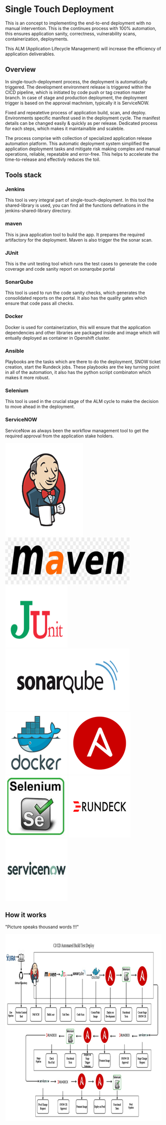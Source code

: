 # Single Touch Deployment

This is an concept to implementing the end-to-end deployment with no manual intervention. This is the continues process with 100% automation, this ensures application sanity, correctness, vulnerability scans, containerization, deployments. 

This ALM (Application Lifecycle Management) will increase the efficiency of application deliverables.

## Overview
In single-touch-deployment process, the deployment is automatically triggered. The development environment release is triggered within the CICD pipeline, which is initiated by code push or tag creation master branch. In case of stage and production deployment, the deployment trigger is based on the approval machnism, typically it is ServiceNOW.

Fixed and repeatetive process of application build, scan, and deploy. Environments specific manifest used in the deployment cycle. The manifest details can be changed easily & quickly as per release. Dedicated process for each steps, which makes it maintainalble and scaleble. 

The process comprise with collection of specialized application release automation platform. This automatic deployment system simplified the application deployment tasks and mitigate risk making complex and manual operations, reliable, repeatable and error-free. This helps to accelerate the time-to-release and effectivly reduces the toil.


## Tools stack

### Jenkins
This tool is very integral part of single-touch-deployment. In this tool the shared-library is used, you can find all the functions definations in the jenkins-shared-library directory. 

### maven
This is java application tool to build the app. It prepares the required artifactory for the deployment. Maven is also trigger the the sonar scan.

### JUnit
This is the unit testing tool which runs the test cases to generate the code coverage and code sanity report on sonarqube portal

### SonarQube
This tool is used to run the code sanity checks, which generates the consolidated reports on the portal. It also has the quality gates which ensure that code pass all checks.

### Docker
Docker is used for containerization, this will ensure that the application dependencies and other libraries are packaged inside and image which will entually deployed as container in Openshift cluster.

### Ansible
Playbooks are the tasks which are there to do the deployment, SNOW ticket creation, start the Rundeck jobs. These playbooks are the key turning point in all of the automation, it also has the python scriipt combinaton which makes it more robust.

### Selenium
This tool is used in the crucial stage of the ALM cycle to make the decision to move ahead in the deployment.

### ServiceNOW
ServiceNow as always been the workflow management tool to get the required approval from the application stake holders.

<img src="images/jenkins.png" width="250" height="300">    <img src="images/maven.png" width="400" height="150">     <img src="images/JUnit.png" width="200" height="200">      <img src="images/sonarqube.png" width="400" height="200">     <img src="images/docker.jpg" width="200" height="200">    <img src="images/ansible.png" width="200" height="200">    <img src="images/selenium.jpeg" width="200" height="200">    <img src="images/ruundeck.png" width="200" height="200"><img src="images/servicenow.jpeg" width="200" height="200">

## How it works

"Picture speaks thousand words !!!"

<img src="images/cicd_with_auto_deplyment.jpg" width="800" height="600">